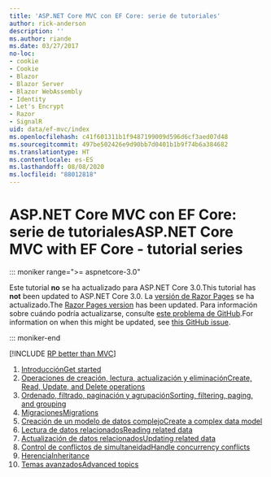 ```yaml
---
title: 'ASP.NET Core MVC con EF Core: serie de tutoriales'
author: rick-anderson
description: ''
ms.author: riande
ms.date: 03/27/2017
no-loc:
- cookie
- Cookie
- Blazor
- Blazor Server
- Blazor WebAssembly
- Identity
- Let's Encrypt
- Razor
- SignalR
uid: data/ef-mvc/index
ms.openlocfilehash: c41f601311b1f9487199009d596d6cf3aed07d48
ms.sourcegitcommit: 497be502426e9d90bb7d0401b1b9f74b6a384682
ms.translationtype: HT
ms.contentlocale: es-ES
ms.lasthandoff: 08/08/2020
ms.locfileid: "88012818"
---
```

# <a name="aspnet-core-mvc-with-ef-core---tutorial-series"></a><span data-ttu-id="c2d3e-102">ASP.NET Core MVC con EF Core: serie de tutoriales</span><span class="sxs-lookup"><span data-stu-id="c2d3e-102">ASP.NET Core MVC with EF Core - tutorial series</span></span>

::: moniker range=">= aspnetcore-3.0"

<span data-ttu-id="c2d3e-103">Este tutorial **no** se ha actualizado para ASP.NET Core 3.0.</span><span class="sxs-lookup"><span data-stu-id="c2d3e-103">This tutorial has **not** been updated to ASP.NET Core 3.0.</span></span> <span data-ttu-id="c2d3e-104">La [versión de Razor Pages](xref:data/ef-rp/intro) se ha actualizado.</span><span class="sxs-lookup"><span data-stu-id="c2d3e-104">The [Razor Pages version](xref:data/ef-rp/intro) has been updated.</span></span> <span data-ttu-id="c2d3e-105">Para información sobre cuándo podría actualizarse, consulte [este problema de GitHub](https://github.com/dotnet/AspNetCore.Docs/issues/13920).</span><span class="sxs-lookup"><span data-stu-id="c2d3e-105">For information on when this might be updated, see [this GitHub issue](https://github.com/dotnet/AspNetCore.Docs/issues/13920).</span></span>

::: moniker-end

[!INCLUDE [RP better than MVC](../../includes/RP-EF/rp-over-mvc.md)]

1. [<span data-ttu-id="c2d3e-106">Introducción</span><span class="sxs-lookup"><span data-stu-id="c2d3e-106">Get started</span></span>](xref:data/ef-mvc/intro)
1. [<span data-ttu-id="c2d3e-107">Operaciones de creación, lectura, actualización y eliminación</span><span class="sxs-lookup"><span data-stu-id="c2d3e-107">Create, Read, Update, and Delete operations</span></span>](xref:data/ef-mvc/crud)
1. [<span data-ttu-id="c2d3e-108">Ordenado, filtrado, paginación y agrupación</span><span class="sxs-lookup"><span data-stu-id="c2d3e-108">Sorting, filtering, paging, and grouping</span></span>](xref:data/ef-mvc/sort-filter-page)
1. [<span data-ttu-id="c2d3e-109">Migraciones</span><span class="sxs-lookup"><span data-stu-id="c2d3e-109">Migrations</span></span>](xref:data/ef-mvc/migrations)
1. [<span data-ttu-id="c2d3e-110">Creación de un modelo de datos complejo</span><span class="sxs-lookup"><span data-stu-id="c2d3e-110">Create a complex data model</span></span>](xref:data/ef-mvc/complex-data-model)
1. [<span data-ttu-id="c2d3e-111">Lectura de datos relacionados</span><span class="sxs-lookup"><span data-stu-id="c2d3e-111">Reading related data</span></span>](xref:data/ef-mvc/read-related-data)
1. [<span data-ttu-id="c2d3e-112">Actualización de datos relacionados</span><span class="sxs-lookup"><span data-stu-id="c2d3e-112">Updating related data</span></span>](xref:data/ef-mvc/update-related-data)
1. [<span data-ttu-id="c2d3e-113">Control de conflictos de simultaneidad</span><span class="sxs-lookup"><span data-stu-id="c2d3e-113">Handle concurrency conflicts</span></span>](xref:data/ef-mvc/concurrency)
1. [<span data-ttu-id="c2d3e-114">Herencia</span><span class="sxs-lookup"><span data-stu-id="c2d3e-114">Inheritance</span></span>](xref:data/ef-mvc/inheritance)
1. [<span data-ttu-id="c2d3e-115">Temas avanzados</span><span class="sxs-lookup"><span data-stu-id="c2d3e-115">Advanced topics</span></span>](xref:data/ef-mvc/advanced)
